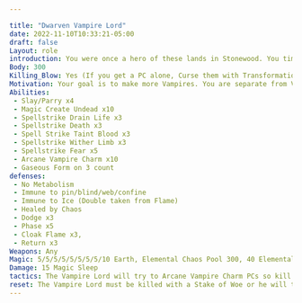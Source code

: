 ```yaml
---

title: "Dwarven Vampire Lord"
date: 2022-11-10T10:33:21-05:00
draft: false
Layout: role
introduction: You were once a hero of these lands in Stonewood. You time came and passed. But now you rise against your own will enslaved to Chaos by the Bloody Fist. You hate what you are doing but you do it without question as it was willed by creatures more powerful than yourself
Body: 300 
Killing_Blow: Yes (If you get a PC alone, Curse them with Transformation to Vampire)
Motivation: Your goal is to make more Vampires. You are separate from Vindale Vampires but you want your own bloodline in Stonewood and this is your only shot! If you get a PC dead and alone, give them Curse of Transformation if their friends cant save them. Make the PCs lives a living hell with necromancy. Don’t spam Death Spells, hit them with Chaos magic, wither limbs, taint blood, and Bind them for your Death Knights to kill. Turn into Gaseous Form and float around till you see an opening if you are cornered. You CANNOT go outside or you will die. This Mausoleum is the only thing keeping you alive during the day.
Abilities: 
 - Slay/Parry x4
 - Magic Create Undead x10
 - Spellstrike Drain Life x3
 - Spellstrike Death x3
 - Spell Strike Taint Blood x3
 - Spellstrike Wither Limb x3
 - Spellstrike Fear x5
 - Arcane Vampire Charm x10
 - Gaseous Form on 3 count
defenses: 
 - No Metabolism
 - Immune to pin/blind/web/confine
 - Immune to Ice (Double taken from Flame)
 - Healed by Chaos
 - Dodge x3
 - Phase x5
 - Cloak Flame x3, 
 - Return x3
Weapons: Any
Magic: 5/5/5/5/5/5/5/5/10 Earth, Elemental Chaos Pool 300, 40 Elemental Chaos x40
Damage: 15 Magic Sleep
tactics: The Vampire Lord will try to Arcane Vampire Charm PCs so kill their friends.
reset: The Vampire Lord must be killed with a Stake of Woe or he will take his death count and respawn at Night.
---
```








